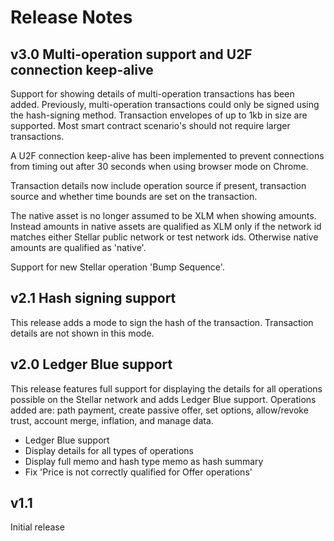 # Release Notes

## v3.0 Multi-operation support and U2F connection keep-alive

Support for showing details of multi-operation transactions has been added. Previously, multi-operation transactions could only be signed using the hash-signing method. Transaction envelopes of up to 1kb in size are supported. Most smart contract scenario's should not require larger transactions.

A U2F connection keep-alive has been implemented to prevent connections from timing out after 30 seconds when using browser mode on Chrome.

Transaction details now include operation source if present, transaction source and whether time bounds are set on the transaction.

The native asset is no longer assumed to be XLM when showing amounts. Instead amounts in native assets are qualified as XLM only if the network id matches either Stellar public network or test network ids. Otherwise native amounts are qualified as 'native'.

Support for new Stellar operation 'Bump Sequence'.

## v2.1 Hash signing support

This release adds a mode to sign the hash of the transaction. Transaction details are not shown in this mode.

## v2.0 Ledger Blue support

This release features full support for displaying the details for all operations possible on the Stellar network and adds Ledger Blue support.
Operations added are: path payment, create passive offer, set options, allow/revoke trust, account merge, inflation, and manage data.

- Ledger Blue support
- Display details for all types of operations
- Display full memo and hash type memo as hash summary
- Fix 'Price is not correctly qualified for Offer operations'

## v1.1
Initial release
